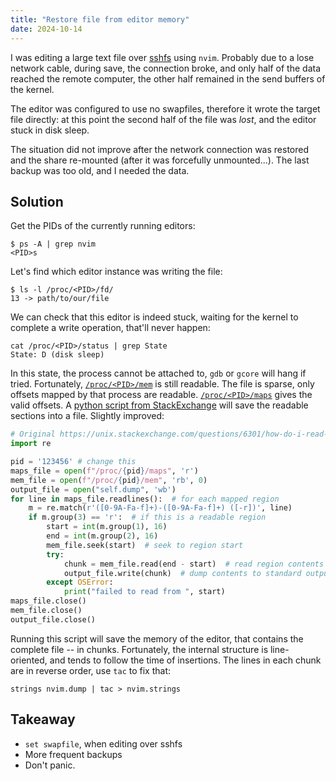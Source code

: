 ```yaml
---
title: "Restore file from editor memory"
date: 2024-10-14
---
```


I was editing a large text file over [sshfs][] using `nvim`.
Probably due to a lose network cable, during save, the connection broke,
and only half of the data reached the remote computer, the other
half remained in the send buffers of the kernel.

[sshfs]: https://github.com/libfuse/sshfs

The editor was configured to use no swapfiles, therefore it wrote
the target file directly: at this point the second half of the file
was _lost_, and the editor stuck in disk sleep.

The situation did not improve after the network connection was restored
and the share re-mounted (after it was forcefully unmounted...).
The last backup was too old, and I needed the data.

## Solution

Get the PIDs of the currently running editors:

```shell
$ ps -A | grep nvim
<PID>s
```

Let's find which editor instance was writing the file:

```shell
$ ls -l /proc/<PID>/fd/
13 -> path/to/our/file
```

We can check that this editor is indeed stuck, waiting for the
kernel to complete a write operation, that'll never happen:

```shell
cat /proc/<PID>/status | grep State
State: D (disk sleep)
```

In this state, the process cannot be attached to,
`gdb` or `gcore` will hang if tried. Fortunately, [`/proc/<PID>/mem`][ppm]
is still readable. The file is sparse, only offsets mapped
by that process are readable. [`/proc/<PID>/maps`][ppmaps] gives
the valid offsets. A [python script from StackExchange][soa] will save
the readable sections into a file. Slightly improved:

```python
# Original https://unix.stackexchange.com/questions/6301/how-do-i-read-from-proc-pid-mem-under-linux/6302#6302
import re

pid = '123456' # change this
maps_file = open(f"/proc/{pid}/maps", 'r')
mem_file = open(f"/proc/{pid}/mem", 'rb', 0)
output_file = open("self.dump", 'wb')
for line in maps_file.readlines():  # for each mapped region
    m = re.match(r'([0-9A-Fa-f]+)-([0-9A-Fa-f]+) ([-r])', line)
    if m.group(3) == 'r':  # if this is a readable region
        start = int(m.group(1), 16)
        end = int(m.group(2), 16)
        mem_file.seek(start)  # seek to region start
        try:
            chunk = mem_file.read(end - start)  # read region contents
            output_file.write(chunk)  # dump contents to standard output
        except OSError:
            print("failed to read from ", start)
maps_file.close()
mem_file.close()
output_file.close()
```

[ppm]: https://man7.org/linux/man-pages/man5/proc_pid_mem.5.html
[ppmaps]: https://man7.org/linux/man-pages/man5/proc_pid_maps.5.html
[soa]: https://unix.stackexchange.com/questions/6301/how-do-i-read-from-proc-pid-mem-under-linux/6302#6302

Running this script will save the memory of the editor,
that contains the complete file -- in chunks.
Fortunately, the internal structure is line-oriented, and tends to follow the
time of insertions. The lines in each chunk are in reverse order, use `tac` to
fix that:

```shell
strings nvim.dump | tac > nvim.strings
```

## Takeaway

 - `set swapfile`, when editing over sshfs
 - More frequent backups
 - Don't panic.


